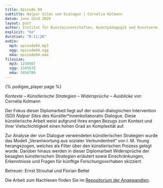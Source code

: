 ```yaml
---
title: Episode 04
subtitle: Nalpar Sites von Dialogue | Cornelia Kolmann
datum: June 22nd 2020
layout: post
author: Institut für Kunstwissenschaften, Kunstpädagogik und Kunstvermittlung
explicit: "no"
duration: "0:11:26"
audio:
  mp3: episode04.mp3
  ogg: episode04.ogg
  m4a: episode04.m4a
filesize:
  mp3: 1234567
  ogg: 2345678
  m4a: 3456789
---
```


{% podigee_player page %}

_Kontexte – Künstlerische Strategien – Widersprüche – Ausblicke_ von Cornelia Kolmann

Der Fokus dieser Diplomarbeit liegt auf der sozial-dialogischen Intervention (SDI) _Nalpar Sites_ des Künstler\*innenkollaborativ Dialogue. Diese künstlerische Arbeit weist aufgrund ihres engen Bezugs zum Kontext und ihrer Vielschichtigkeit einen hohen Grad an Komplexität auf.

Zur Analyse der von Dialogue verwendeten künstlerischen Strategien wurde das Modell „Verantwortung aus sozialer Verbundenheit“ von I. M. Young herangezogen, welches als Filter über den künstlerischen Prozess gelegt wurde. Darüber hinaus werden in dieser Diplomarbeit Widersprüche der besagten künstlerischen Strategien erläutert sowie Einschränkungen, Erkenntnisse und Fragen für künftige Forschungsvorhaben skizziert.

Betreuer: Ernst Strouhal und Florian Bettel

Die Arbeit zum Nachlesen finden Sie im [Repositorium der Angewandten](http://phaidra.bibliothek.uni-ak.ac.at/o:35242).
